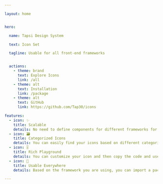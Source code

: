 ```yaml
---

layout: home


hero:

  name: Tapsi Design System

  text: Icon Set

  tagline: Usable for all front-end frameworks


  actions:
    - theme: brand
      text: Explore Icons
      link: /all
    - theme: alt
      text: Installation
      link: /package
    - theme: alt
      text: GitHub
      link: https://github.com/Tap30/icons

features:
  - icon: ✨
    title: Scalable
    details: No need to define components for different frameworks for adding an icon! You only need to add your new icon and everything will be handled in the background!
  - icon: 🗃️
    title: Categorized Icons
    details: You can easily find your icons based on different categories and variants.
  - icon: 🎚️
    title: Rich Playground
    details: You can customize your icon and then copy the code and use it on your projects
  - icon: 🧩
    title: Usable Everywhere
    details: Based on the framework you are using, you can import a package in your project and use our icons.

---
```



